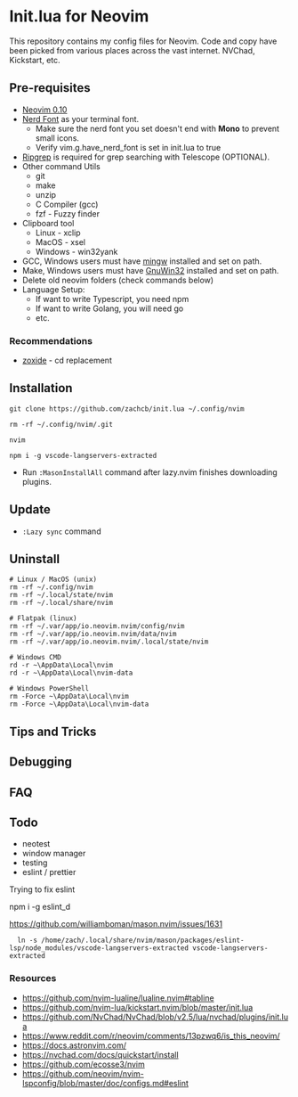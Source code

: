 # Init.lua for Neovim

This repository contains my config files for Neovim. Code and copy have been picked from various places across the vast internet. NVChad, Kickstart, etc.

## Pre-requisites

- [Neovim 0.10](https://github.com/neovim/neovim/releases)
- [Nerd Font](https://www.nerdfonts.com/) as your terminal font.
  - Make sure the nerd font you set doesn't end with **Mono** to prevent small icons.
  - Verify vim.g.have_nerd_font is set in init.lua to true
- [Ripgrep](https://github.com/BurntSushi/ripgrep) is required for grep searching with Telescope (OPTIONAL).
- Other command Utils
  - git
  - make
  - unzip
  - C Compiler (gcc)
  - fzf - Fuzzy finder
- Clipboard tool
  - Linux - xclip
  - MacOS - xsel
  - Windows - win32yank
- GCC, Windows users must have [mingw](https://www.mingw-w64.org/downloads/) installed and set on path.
- Make, Windows users must have [GnuWin32](https://sourceforge.net/projects/gnuwin32/) installed and set on path.
- Delete old neovim folders (check commands below)
- Language Setup:
  - If want to write Typescript, you need npm
  - If want to write Golang, you will need go
  - etc.

### Recommendations

- [zoxide](https://github.com/ajeetdsouza/zoxide) - cd replacement

## Installation

```shell
git clone https://github.com/zachcb/init.lua ~/.config/nvim

rm -rf ~/.config/nvim/.git

nvim

```

`npm i -g vscode-langservers-extracted`

- Run `:MasonInstallAll` command after lazy.nvim finishes downloading plugins.

## Update

- `:Lazy sync` command

## Uninstall

```shell
# Linux / MacOS (unix)
rm -rf ~/.config/nvim
rm -rf ~/.local/state/nvim
rm -rf ~/.local/share/nvim

# Flatpak (linux)
rm -rf ~/.var/app/io.neovim.nvim/config/nvim
rm -rf ~/.var/app/io.neovim.nvim/data/nvim
rm -rf ~/.var/app/io.neovim.nvim/.local/state/nvim

# Windows CMD
rd -r ~\AppData\Local\nvim
rd -r ~\AppData\Local\nvim-data

# Windows PowerShell
rm -Force ~\AppData\Local\nvim
rm -Force ~\AppData\Local\nvim-data
```

## Tips and Tricks

## Debugging

## FAQ

## Todo

- neotest
- window manager
- testing
- eslint / prettier

Trying to fix eslint

npm i -g eslint_d

https://github.com/williamboman/mason.nvim/issues/1631

```shell
  ln -s /home/zach/.local/share/nvim/mason/packages/eslint-lsp/node_modules/vscode-langservers-extracted vscode-langservers-extracted
```

### Resources

- https://github.com/nvim-lualine/lualine.nvim#tabline
- https://github.com/nvim-lua/kickstart.nvim/blob/master/init.lua
- https://github.com/NvChad/NvChad/blob/v2.5/lua/nvchad/plugins/init.lua
- https://www.reddit.com/r/neovim/comments/13pzwq6/is_this_neovim/
- https://docs.astronvim.com/
- https://nvchad.com/docs/quickstart/install
- https://github.com/ecosse3/nvim
- https://github.com/neovim/nvim-lspconfig/blob/master/doc/configs.md#eslint
